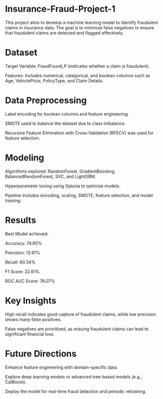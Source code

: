 # Insurance-Fraud-Project-1


This project aims to develop a machine learning model to identify fraudulent claims in insurance data. The goal is to minimize false negatives to ensure that fraudulent claims are detected and flagged effectively.

# Dataset
Target Variable: FraudFound_P (indicates whether a claim is fraudulent).

Features: Includes numerical, categorical, and boolean columns such as Age, VehiclePrice, PolicyType, and Claim Details.

# Data Preprocessing
Label encoding for boolean columns and feature engineering.

SMOTE used to balance the dataset due to class imbalance.

Recursive Feature Elimination with Cross-Validation (RFECV) was used for feature selection.

# Modeling
Algorithms explored: RandomForest, GradientBoosting, BalancedRandomForest, SVC, and LightGBM.

Hyperparameter tuning using Optuna to optimize models.

Pipeline includes encoding, scaling, SMOTE, feature selection, and model training.

# Results
Best Model achieved:

Accuracy: 74.60%

Precision: 13.91%

Recall: 60.34%

F1 Score: 22.61%

ROC AUC Score: 76.07%

# Key Insights
High recall indicates good capture of fraudulent claims, while low precision shows many false positives.

False negatives are prioritized, as missing fraudulent claims can lead to significant financial loss.

# Future Directions
Enhance feature engineering with domain-specific data.

Explore deep learning models or advanced tree-based models (e.g., CatBoost).

Deploy the model for real-time fraud detection and periodic retraining.

